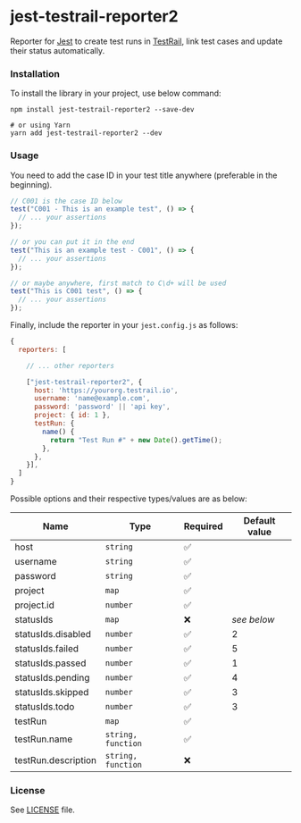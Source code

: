 # jest-testrail-reporter2

Reporter for [Jest](https://jestjs.io/) to create test runs in [TestRail](https://www.gurock.com/testrail/), link test cases and update their status automatically.

### Installation

To install the library in your project, use below command:

```shell
npm install jest-testrail-reporter2 --save-dev

# or using Yarn
yarn add jest-testrail-reporter2 --dev
```

### Usage

You need to add the case ID in your test title anywhere (preferable in the beginning).

```js
// C001 is the case ID below
test("C001 - This is an example test", () => {
  // ... your assertions
});

// or you can put it in the end
test("This is an example test - C001", () => {
  // ... your assertions
});

// or maybe anywhere, first match to C\d+ will be used
test("This is C001 test", () => {
  // ... your assertions
});
```

Finally, include the reporter in your `jest.config.js` as follows:

```js
{
  reporters: [

    // ... other reporters

    ["jest-testrail-reporter2", {
      host: 'https://yourorg.testrail.io',
      username: 'name@example.com',
      password: 'password' || 'api key',
      project: { id: 1 },
      testRun: {
        name() {
          return "Test Run #" + new Date().getTime();
        },
      },
    }],
  ]
}
```

Possible options and their respective types/values are as below:

| **Name**            | **Type**           | **Required**       | **Default value** |
|---------------------|--------------------|--------------------|-------------------|
| host                | `string`           | :white_check_mark: |                   |
| username            | `string`           | :white_check_mark: |                   |
| password            | `string`           | :white_check_mark: |                   |
| project             | `map`              | :white_check_mark: |                   |
| project.id          | `number`           | :white_check_mark: |                   |
| statusIds           | `map`              | :x:                | *see below*       |
| statusIds.disabled  | `number`           | :white_check_mark: | 2                 |
| statusIds.failed    | `number`           | :white_check_mark: | 5                 |
| statusIds.passed    | `number`           | :white_check_mark: | 1                 |
| statusIds.pending   | `number`           | :white_check_mark: | 4                 |
| statusIds.skipped   | `number`           | :white_check_mark: | 3                 |
| statusIds.todo      | `number`           | :white_check_mark: | 3                 |
| testRun             | `map`              | :white_check_mark: |                   |
| testRun.name        | `string, function` | :white_check_mark: |                   |
| testRun.description | `string, function` | :x:                |                   |

### License

See [LICENSE](LICENSE) file.
